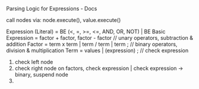 Parsing Logic for Expressions - Docs

call nodes via: node.execute(), value.execute()

Expression (Literal) = BE (<, =, >=, <=, AND, OR, NOT) | BE
Basic Expression = factor + factor, factor - factor // unary operators, subtraction & addition
Factor = term x term | term / term | term ; // binary operators, division & multiplication
Term = values | (expression) ; // check expression

1. check left node
2. check right node on factors, check expression | check expression -> binary, suspend node
3. 